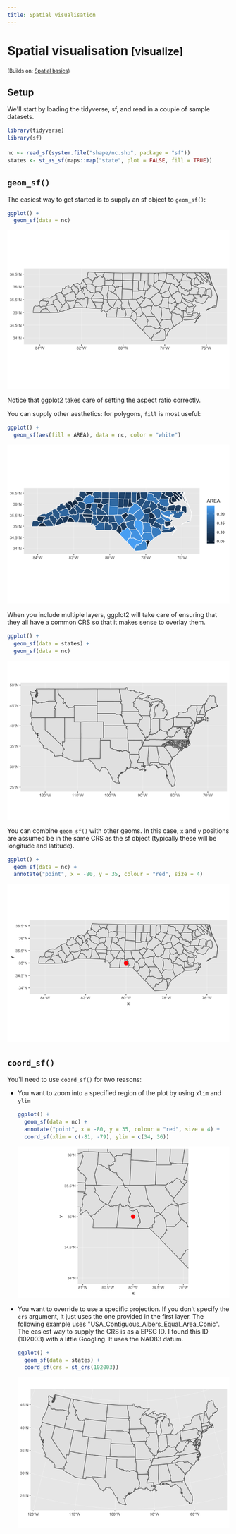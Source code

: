 ```yaml
---
title: Spatial visualisation
---
```


<!-- Generated automatically from spatial-vis.yml. Do not edit by hand -->

# Spatial visualisation <small class='visualize'>[visualize]</small>
<small>(Builds on: [Spatial basics](spatial-basics.md))</small>


Setup
-----

We'll start by loading the tidyverse, sf, and read in a couple of sample datasets.

``` r
library(tidyverse)
library(sf)

nc <- read_sf(system.file("shape/nc.shp", package = "sf"))
states <- st_as_sf(maps::map("state", plot = FALSE, fill = TRUE))
```

`geom_sf()`
-----------

The easiest way to get started is to supply an sf object to `geom_sf()`:

``` r
ggplot() +
  geom_sf(data = nc)
```

![](spatial-vis_files/figure-markdown_github/unnamed-chunk-2-1.png)

Notice that ggplot2 takes care of setting the aspect ratio correctly.

You can supply other aesthetics: for polygons, `fill` is most useful:

``` r
ggplot() +
  geom_sf(aes(fill = AREA), data = nc, color = "white")
```

![](spatial-vis_files/figure-markdown_github/unnamed-chunk-3-1.png)

When you include multiple layers, ggplot2 will take care of ensuring that they all have a common CRS so that it makes sense to overlay them.

``` r
ggplot() +
  geom_sf(data = states) + 
  geom_sf(data = nc)
```

![](spatial-vis_files/figure-markdown_github/unnamed-chunk-4-1.png)

You can combine `geom_sf()` with other geoms. In this case, `x` and `y` positions are assumed be in the same CRS as the sf object (typically these will be longitude and latitude).

``` r
ggplot() +
  geom_sf(data = nc) +
  annotate("point", x = -80, y = 35, colour = "red", size = 4)
```

![](spatial-vis_files/figure-markdown_github/unnamed-chunk-5-1.png)

`coord_sf()`
------------

You'll need to use `coord_sf()` for two reasons:

-   You want to zoom into a specified region of the plot by using `xlim` and `ylim`

    ``` r
    ggplot() +
      geom_sf(data = nc) +
      annotate("point", x = -80, y = 35, colour = "red", size = 4) + 
      coord_sf(xlim = c(-81, -79), ylim = c(34, 36))
    ```

    ![](spatial-vis_files/figure-markdown_github/unnamed-chunk-6-1.png)

-   You want to override to use a specific projection. If you don't specify the `crs` argument, it just uses the one provided in the first layer. The following example uses "USA\_Contiguous\_Albers\_Equal\_Area\_Conic". The easiest way to supply the CRS is as a EPSG ID. I found this ID (102003) with a little Googling. It uses the NAD83 datum.

    ``` r
    ggplot() +
      geom_sf(data = states) +
      coord_sf(crs = st_crs(102003))
    ```

    ![](spatial-vis_files/figure-markdown_github/unnamed-chunk-7-1.png)

